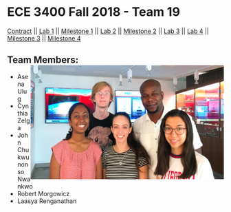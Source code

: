 # ECE 3400 Fall 2018 - Team 19

[Contract](Contract/contract.md)
||
[Lab 1](Lab1/lab1.md)
||
[Milestone 1](Milestone1/milestone1.md)
||
[Lab 2](Lab2/lab2.md)
||
[Milestone 2](Milestone2/milestone2.md)
||
[Lab 3](Lab3/lab3.md)
||
[Lab 4](Lab4/lab4.md)
||
[Milestone 3](Milestone3/milestone3.md)
||
[Milestone 4](Milestone4/milestone4.md)



## Team Members: <img src="Team 19.png" width="450" height="265" alt="banner" img align="right">
* Asena Ulug          
* Cynthia Zelga
* John Chukwunonso Nwankwo
* Robert Morgowicz
* Laasya Renganathan
